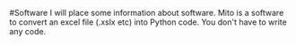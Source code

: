 #Software
I will place some information about software.
Mito is a software to convert an excel file (.xslx etc) into Python code.
You don't have to write any code.
